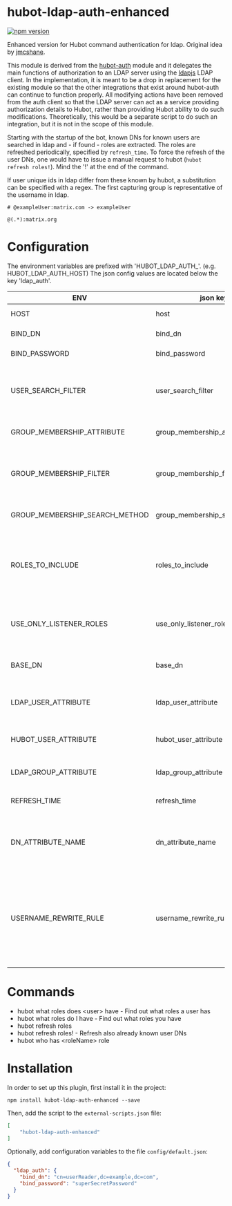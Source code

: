 # hubot-ldap-auth-enhanced

[![npm version](https://badge.fury.io/js/hubot-ldap-auth-enhanced.svg)](https://badge.fury.io/js/hubot-ldap-auth-enhanced)

Enhanced version for Hubot command authentication for ldap.
Original idea by [jmcshane](https://github.com/jmcshane).

This module is derived from the [hubot-auth](https://github.com/hubot-scripts/hubot-auth) module and it delegates the main functions of authorization to an LDAP server using the [ldapjs](http://ldapjs.org/client.html) LDAP client.  In the implementation, it is meant to be a drop in replacement for the existing module so that the other integrations that exist around hubot-auth can continue to function properly.  All modifying actions have been removed from the auth client so that the LDAP server can act as a service providing authorization details to Hubot, rather than providing Hubot ability to do such modifications. Theoretically, this would be a separate script to do such an integration, but it is not in the scope of this module.

Starting with the startup of the bot, known DNs for known users are searched in ldap and - if found - roles are extracted. The roles are refreshed periodically, specified by ```refresh_time```. To force the refresh of the user DNs, one would have to issue a manual request to hubot (```hubot refresh roles!```). Mind the '!' at the end of the command.

If user unique ids in ldap differ from these known by hubot, a substitution can be specified with a regex. The first capturing group is representative of the username in ldap.
```
# @exampleUser:matrix.com -> exampleUser

@(.*):matrix.org
```

# Configuration
The environment variables are prefixed with 'HUBOT_LDAP_AUTH_'. (e.g. HUBOT_LDAP_AUTH_HOST)
The json config values are located below the key 'ldap_auth'.

ENV | json key | Default | Description
--- | --- | --- | ---
HOST | host | ldap://127.0.0.1:389  | the address of the LDAP server
BIND_DN | bind_dn |  | the bind DN to authenticate with
BIND_PASSWORD | bind_password |   | the bind password to authenticate with
USER_SEARCH_FILTER | user_search_filter | cn={0} | the ldap filter search for a specific user - e.g. 'cn={0}' where '{0}' will be replaced by the hubot user attribute
GROUP_MEMBERSHIP_ATTRIBUTE | group_membership_attribute | memberOf | the member attribute within the user object
GROUP_MEMBERSHIP_FILTER | group_membership_filter | member={0} | the membership filter to find groups based on user DN - e.g. 'member={0}' where '{0}' will be replaced by user DN
GROUP_MEMBERSHIP_SEARCH_METHOD | group_membership_search_method | attribute | (filter / attribute) how to find groups belong to users
ROLES_TO_INCLUDE | roles_to_include |   | comma separated group names that will be used as roles, all the rest of the groups will be filtered out. Json datatype needs to be array.
USE_ONLY_LISTENER_ROLES | use_only_listener_roles | false | if true, groups will only be filtered by all listener options and ROLES_TO_INCLUDE will be ignored
BASE_DN | base_dn | dc=example,dc=com | search DN to start finding users and groups within the ldap directory
LDAP_USER_ATTRIBUTE | ldap_user_attribute | cn | the ldap attribute to match hubot users within the ldap directory
HUBOT_USER_ATTRIBUTE | hubot_user_attribute | name | the hubot user attribute to search for a user within the ldap directory
LDAP_GROUP_ATTRIBUTE | ldap_group_attribute | cn | the ldap attribute of a group that will be used as role name
REFRESH_TIME | refresh_time | 21600000 | time in millisecods to refresh the roles and users
DN_ATTRIBUTE_NAME | dn_attribute_name | dn | the dn attribute name, used for queries by DN. In ActiveDirectory should be distinguishedName
USERNAME_REWRITE_RULE | username_rewrite_rule |   | regex for rewriting the hubot username to the one used in ldap - e.g. '@(.+):matrix.org' where the first capturing group will be used as username. No subsitution if omitted


# Commands

* hubot what roles does \<user\> have - Find out what roles a user has
* hubot what roles do I have - Find out what roles you have
* hubot refresh roles
* hubot refresh roles! - Refresh also already known user DNs
* hubot who has \<roleName\> role

# Installation

In order to set up this plugin, first install it in the project:

```
npm install hubot-ldap-auth-enhanced --save
```

Then, add the script to the `external-scripts.json` file:

```json
[
    "hubot-ldap-auth-enhanced"
]
```

Optionally, add configuration variables to the file ```config/default.json```:
```json
{
  "ldap_auth": {
    "bind_dn": "cn=userReader,dc=example,dc=com",
    "bind_password": "superSecretPassword"
  }
}
```